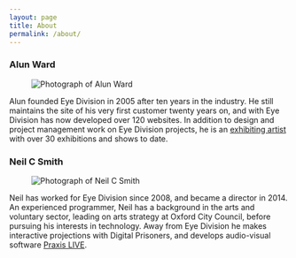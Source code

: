 ```yaml
---
layout: page
title: About
permalink: /about/
---
```


<section class="container content-section">
  <article>
    <h3>Alun Ward</h3>
    <figure class="hvr-underline-from-center">
      <img src="{{ site.baseurl }}/assets/alunward.jpg" alt="Photograph of Alun Ward" class="">
     </figure>
     <p>Alun founded Eye Division in 2005 after ten years in the industry. He still maintains the site of his very first customer twenty years on, and with Eye Division has now developed over 120 websites. In addition to design and project management work on Eye Division projects, he is an <a href="https://www.alunward.co.uk">exhibiting artist</a> with over 30 exhibitions and shows to date.</p>
  </article>

  <article>
     <h3>Neil C Smith</h3>
     <figure class="hvr-underline-from-center">
      <img src="{{ site.baseurl }}/assets/neilcsmith.jpg" alt="Photograph of Neil C Smith">
      </figure>
      <p>Neil has worked for Eye Division since 2008, and became a director in 2014. An experienced programmer, Neil has a background in the arts and voluntary sector, leading on arts strategy at Oxford City Council, before pursuing his interests in technology. Away from Eye Division he makes interactive projections with Digital Prisoners, and develops audio-visual software <a href="http://www.praxislive.org/">Praxis LIVE</a>.</p>
    </article>


  </section>
